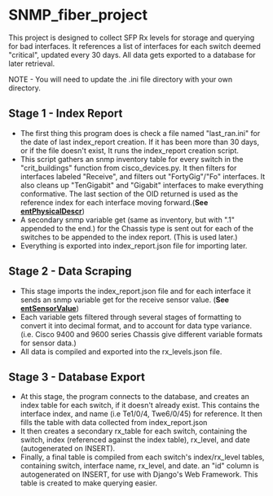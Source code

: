 # SNMP_fiber_project
This project is designed to collect SFP Rx levels
for storage and querying for bad interfaces. It references a list
of interfaces for each switch deemed "critical", updated every 30
days. All data gets exported to a database for later retrieval.

NOTE - You will need to update the .ini file directory with your own directory.

## Stage 1 - Index Report
- The first thing this program does is check a file named "last_ran.ini" for the date of last index_report creation. If it has been more than 30 days, or if the file doesn't exist, It runs the index_report creation script.
- This script gathers an snmp inventory table for every switch in the "crit_buildings" function from cisco_devices.py. It then filters for interfaces labeled "Receive", and filters out "FortyGig"/"Fo" interfaces. It also cleans up "TenGigabit" and "Gigabit" interfaces to make everything conformative. The last section of the OID returned is used as the reference index for each interface moving forward.(**See [entPhysicalDescr](https://snmp.cloudapps.cisco.com/Support/SNMP/do/BrowseOID.do?objectInput=1.3.6.1.2.1.47.1.1.1.1.2&translate=Translate&submitValue=SUBMIT&submitClicked=true)**)
- A secondary snmp variable get (same as inventory, but with ".1" appended to the end.) for the Chassis type is sent out for each of the switches to be appended to the index report. (This is used later.)
- Everything is exported into index_report.json file for importing later.

## Stage 2 - Data Scraping
- This stage imports the index_report.json file and for each interface it sends an snmp variable get for the receive sensor value. (**See [entSensorValue](https://snmp.cloudapps.cisco.com/Support/SNMP/do/BrowseOID.do?objectInput=1.3.6.1.4.1.9.9.91.1.1.1.1.4&translate=Translate&submitValue=SUBMIT&submitClicked=true)**)
- Each variable gets filtered through several stages of formatting to convert it into decimal format, and to account for data type variance. (i.e. Cisco 9400 and 9600 series Chassis give different variable formats for sensor data.)
- All data is compiled and exported into the rx_levels.json file.

## Stage 3 - Database Export
- At this stage, the program connects to the database, and creates an index table for each switch, if it doesn't already exist. This contains the interface index, and name (i.e Te1/0/4, Twe6/0/45) for reference. It then fills the table with data collected from index_report.json
- It then creates a secondary rx_table for each switch, containing the switch, index (referenced against the index table), rx_level, and date (autogenerated on INSERT).
- Finally, a final table is compiled from each switch's index/rx_level tables, containing switch, interface name, rx_level, and date. an "id" column is autogenerated on INSERT, for use with Django's Web Framework. This table is created to make querying easier.


